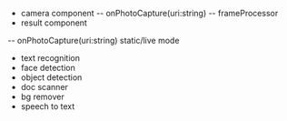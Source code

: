 -   camera component
    -- onPhotoCapture(uri:string)
    -- frameProcessor
-   result component

-- onPhotoCapture(uri:string) static/live mode

-   text recognition
-   face detection
-   object detection
-   doc scanner
-   bg remover
-   speech to text

